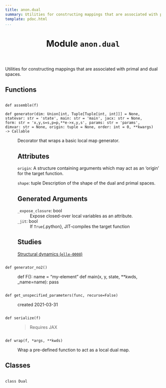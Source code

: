 ```yaml
---
title: anon.dual
summary: Utilities for constructing mappings that are associated with primal and dual spaces.
template: pdoc.html
...
```

<main>
<header>
<h1 class="title">Module <code>anon.dual</code></h1>
</header>
<section id="section-intro">
<p>Utilities for constructing mappings that are associated with primal and dual spaces.</p>
</section>
<section>
</section>
<section>
</section>
<section>
<h2 class="section-title" id="header-functions">Functions</h2>
<dl>
<dt id="anon.dual.assemble"><code class="sourceCode hljs python name flex">
<span>def <span class="ident">assemble</span></span>(<span>f)</span>
</code></dt>
<dd>
<div class="desc">
</div>
</dd>
<dt id="anon.dual.generator"><code class="sourceCode hljs python name flex">
<span>def <span class="ident">generator</span></span>(<span>dim: Union[int, Tuple[Tuple[int, int]]] = None, statevar: str = 'state', main: str = 'main', jacx: str = None, form: str = &#x27;x,y,s=s,p=p,**e-&gt;x,y,s&#x27;, params: str = 'params', dimvar: str = None, origin: tuple = None, order: int = 0, **kwargs) ‑> Callable</span>
</code></dt>
<dd>
<div class="desc"><p>Decorator that wraps a basic local map generator.</p>
<h2 id="attributes">Attributes</h2>
<p><code>origin</code>: A structure containing arguments which may act as an ‘origin’ for the target function.</p>
<p><code>shape</code>: tuple Description of the shape of the dual and primal spaces.</p>
<h2 id="generated-arguments">Generated Arguments</h2>
<dl>
<dt><code>_expose_closure</code>: bool</dt>
<dd>Expose closed-over local variables as an attribute.
</dd>
<dt><code>_jit</code>: bool</dt>
<dd>If <code>True</code>{.python}, JIT-compiles the target function
</dd>
</dl>
<h2 id="studies">Studies</h2>
<p><a href="/stdy/elle-0008">Structural dynamics (<code>elle-0008</code>)</a></p>
</div>
</dd>
<dt id="anon.dual.generator_no2"><code class="sourceCode hljs python name flex">
<span>def <span class="ident">generator_no2</span></span>(<span>)</span>
</code></dt>
<dd>
<div class="desc"><p>def F(): name = “my-element” def main(x, y, state, **kwds, _name=name): pass</p>
</div>
</dd>
<dt id="anon.dual.get_unspecified_parameters"><code class="sourceCode hljs python name flex">
<span>def <span class="ident">get_unspecified_parameters</span></span>(<span>func, recurse=False)</span>
</code></dt>
<dd>
<div class="desc"><p>created 2021-03-31</p>
</div>
</dd>
<dt id="anon.dual.serialize"><code class="sourceCode hljs python name flex">
<span>def <span class="ident">serialize</span></span>(<span>f)</span>
</code></dt>
<dd>
<div class="desc"><blockquote>
<p>Requires JAX</p>
</blockquote>
</div>
</dd>
<dt id="anon.dual.wrap"><code class="sourceCode hljs python name flex">
<span>def <span class="ident">wrap</span></span>(<span>f, *args, **kwds)</span>
</code></dt>
<dd>
<div class="desc"><p>Wrap a pre-defined function to act as a local dual map.</p>
</div>
</dd>
</dl>
</section>
<section>
<h2 class="section-title" id="header-classes">Classes</h2>
<dl>
<dt id="anon.dual.Dual"><code class="flex name class">
<span>class <span class="ident">Dual</span></span>
</code></dt>
<dd>
<div class="desc">
</div>
</dd>
</dl>
</section>
</main>